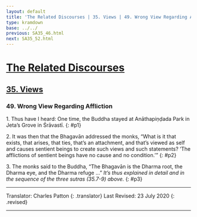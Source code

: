 ```yaml
---
layout: default
title: 'The Related Discourses | 35. Views | 49. Wrong View Regarding Affliction'
type: kramdown
base: ../../
previous: SA35_46.html
next: SA35_52.html
---
```


# [The Related Discourses](../index.html)
## [35. Views](index.html)
### 49. Wrong View Regarding Affliction

1\. Thus have I heard: One time, the Buddha stayed at Anāthapiṇḍada Park in Jeta’s Grove in Śrāvastī.
{: #p1}

2\. It was then that the Bhagavān addressed the monks, “What is it that exists, that arises, that ties, that’s an attachment, and that’s viewed as self and causes sentient beings to create such views and such statements? ‘The afflictions of sentient beings have no cause and no condition.’”
{: #p2}

3\. The monks said to the Buddha, “The Bhagavān is the Dharma root, the Dharma eye, and the Dharma refuge …” *It’s thus explained in detail and in the sequence of the three sutras (35.7-9) above.*
{: #p3}

---

Translator: Charles Patton
{: .translator}
Last Revised: 23 July 2020
{: .revised}

---
